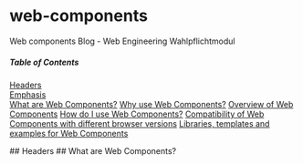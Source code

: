 # web-components
Web components Blog - Web Engineering Wahlpflichtmodul

##### Table of Contents  
[Headers](#headers)  
[Emphasis](#emphasis)  
[What are Web Components?](#Whatare)
[Why use Web Components?](#Whyuse)
[Overview of Web Components](#Overview)
[How do I use Web Components?](#Howuse)
[Compatibility of Web Components with different browser versions](#Compatibility)
[Libraries, templates and examples for Web Components](#Libraries)

<a name="headers"/>
## Headers

<a name="Whatare"/>
## What are Web Components?
